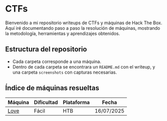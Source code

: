 # CTFs

Bienvenido a mi repositorio writeups de CTFs y máquinas de Hack The Box. Aquí iré documentando paso a paso la resolución de máquinas, mostrando la metodología, herramientas y aprendizajes obtenidos.

## Estructura del repositorio

- Cada carpeta corresponde a una máquina.
- Dentro de cada carpeta se encontrara un `README.md` con el writeup, y una carpeta `screenshots` con capturas necesarias.

## Índice de máquinas resueltas


| Máquina         | Dificultad | Plataforma | Fecha       |
|-----------------|------------|------------|-------------|
| [Love](./Love/readme.md)| Fácil | HTB |16/07/2025 |



